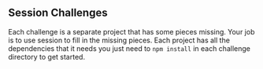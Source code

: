 ## Session Challenges

Each challenge is a separate project that has some pieces missing. Your job is to use session to fill in the missing pieces. Each project has all the dependencies that it needs you just need to `npm install` in each challenge directory to get started.
